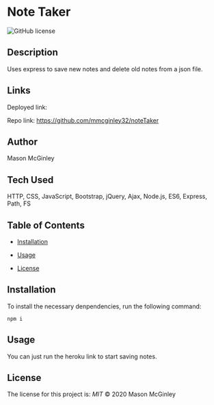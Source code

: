 # Note Taker

![GitHub license](https://img.shields.io/badge/License-MIT-blue.svg)

## Description
Uses express to save new notes and delete old notes from a json file.

## Links
Deployed link: 

Repo link: https://github.com/mmcginley32/noteTaker

## Author
Mason McGinley

## Tech Used
HTTP, CSS, JavaScript, Bootstrap, jQuery, Ajax, Node.js, ES6, Express, Path, FS

## Table of Contents
  
* [Installation](#installation)
  
* [Usage](#usage)
  
* [License](#license)
  

    


## Installation
To install the necessary denpendencies, run the following command:
```
npm i
```

## Usage
You can just run the heroku link to start saving notes.

## License
The license for this project is: *MIT* ©  2020 Mason McGinley